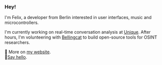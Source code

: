 ### Hey!

I'm Felix, a developer from Berlin interested in user interfaces, music and microcontrollers.

I'm currently working on real-time conversation analysis at [Unique](https://www.unique.ch). After hours, I'm volunteering with [Bellingcat](https://www.bellingcat.com/) to build open-source tools for OSINT researchers.

🌱 More on [my website](https://spoettel.dev).  
📮[Say hello](mailto:felix@spoet.tel).  
